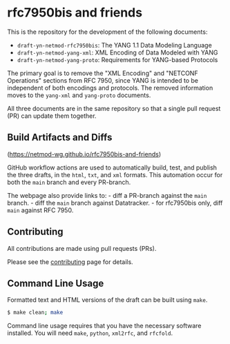 # rfc7950bis and friends

This is the repository for the development of the following documents:
  - `draft-yn-netmod-rfc7950bis`: The YANG 1.1 Data Modeling Language
  - `draft-yn-netmod-yang-xml`: XML Encoding of Data Modeled with YANG
  - `draft-yn-netmod-yang-proto`: Requirements for YANG-based Protocols

The primary goal is to remove the "XML Encoding" and "NETCONF Operations"
sections from RFC 7950, since YANG is intended to be independent of both
encodings and protocols.  The removed information moves to the `yang-xml`
and `yang-proto` documents.

All three documents are in the same repository so that a single pull
request (PR) can update them together.


## Build Artifacts and Diffs

  (https://netmod-wg.github.io/rfc7950bis-and-friends)

  GitHub workflow actions are used to automatically build, test, and
  publish the three drafts, in the `html`, `txt`, and `xml` formats.
  This automation occur for both the `main` branch and every PR-branch.

  The webpage also provide links to:
    - diff a PR-branch against the `main` branch.
    - diff the `main` branch against Datatracker.
    - for rfc7950bis only, diff `main` against RFC 7950.


## Contributing

All contributions are made using pull requests (PRs).

Please see the [contributing](https://github.com/netmod-wg/rfc7950bis/blob/main/CONTRIBUTING.md) page for details.


## Command Line Usage

Formatted text and HTML versions of the draft can be built using `make`.

```sh
$ make clean; make
```

Command line usage requires that you have the necessary software installed.
You will need `make`, `python`, `xml2rfc`, and `rfcfold`.
